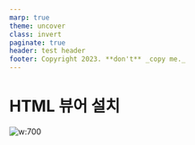 ```yaml
---
marp: true
theme: uncover
class: invert
paginate: true
header: test header
footer: Copyright 2023. **don't** _copy me._
---
```


# HTML 뷰어 설치

![w:700](https://lh3.googleusercontent.com/HSGxWpmgGWW0k3oImkTw_QmYv2uCxKqumSuKAgRiJP1S1EU5avmKkJJGHklvAqAZFdAaxdNiaaCA6RsNHpU6llgH-5w7q2tenhsAlzyrqegw-4uWwzvLb8fUmEnxr7Nvoc2ynR7UYxCvZeMha_ozIpYBcEUKBnsCS1zxyfDuqm2wBHJH_bwayubfbNbpG9tnMeh7fPAWcm-scYYNegZlLj9qf9d-kBRuINH3VH_fLhjnRBo7uaPUr_HPRSaevGJ3dG8_e4Do6cWzduYeTj-a3tetwdOVhMuI2R1FYQDTasTOjDAnWfGQq-1a9m_xQ7rvrVVqwhKwp7PEh23e_mYgiR9nYGUBMDdbsXnF7UFi61sYB5UFtEzSYSh1C43Qan7E_hYoiCHwMzWNqdxCYnjEo-M0qL3TiQYZC42nkITcPbzz-TAdRo7Ma-zHJCjbLdHN95UOX254c3vuOfUn-v2hr6RzgtTKTo4qQj4BcoPnweA9auKpVsK_1jTbnhRDeXU4FgGtOZy7rDk5i38o-VglpFZhOlOIACHGS1ETtT_n65UCVfy_SBwmWyVqe4dkSD5AV-yIH2KCFHRyDtpzNFHvC_oaVfjyStXpc3wqn07-Dw6MTL3QYQULdsI0qGP3eqZRzI7fhGPFxyZKmvHBgnQTkJBz2IOOvdsEnD2FoYiiOplGywsP-cwOI_gs7-T6keaVciGvjR9IhS0aj67wtBMUoq1p4pNMs8E3NyLf6MWfBt1tg23YMLJ7xBkiKlGNXPLdq8gBZDANHajsHa09Y7EgZEkUMW2NBDQx2Qv7Pf0J1lzSHuXTm5OzkxCU6Zm1Sa7msYUBq2M5-bNTzBiPay4-lc7q9g7tLOr1xc8mXTg5KSr8N2mEFi_bh_gO3mHgPmDtQYoG6oLrjp4bbvtXHNT-6ceJRbo19mJnBGyPJWbf6k3-EBxR8w=w1066-h600-no?authuser=0)
